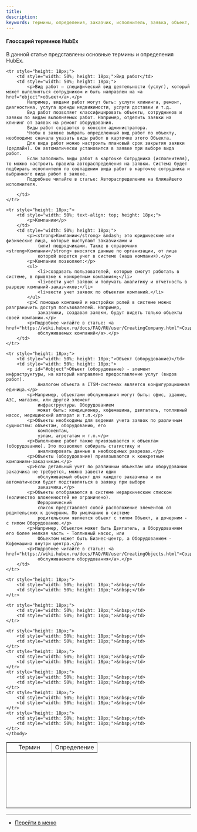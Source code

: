 ```yaml
---
title:
description:
keywords: термины, определения, заказчик, исполнитель, заявка, объект, hubex, хабекс, хубекс, хабикс
---
```


#### Глоссарий терминов HubEx

<body>
<p>В данной статье представлены основные термины и определения HubEx.</p>

<table style="border-collapse: collapse; width: 100%; height: 180px;" border="1">
    <tbody>
    <tr style="height: 18px;">
        <td style="width: 50%; text-align: center; height: 18px;">Термин</td>
        <td style="width: 50%; text-align: center; height: 18px;">Определение</td>
    </tr>

    <tr style="height: 18px;">
        <td style="width: 50%; height: 18px;">Вид работ</td>
        <td style="width: 50%; height: 18px;">
            <p>Вид работ – специфический вид деятельности (услуг), который может выполняться сотрудником и быть направлен на <a href="object">объект</a>.</p>
            Например, видами работ могут быть: услуги клининга, ремонт, диагностика, услуга аренды недвижимости, услуги доставки и т.д.
            Вид работ позволяет классифицировать объекты, сотрудников и заявки по видам выполняемых работ. Например, отделить заявки на клининг от заявок на ремонт оборудования.
            Виды работ создаются в консоли администратора.
            Чтобы в заявке выбрать определенный вид работ по объекту, необходимо сначала указать виды работ в карточке этого Объекта.
            Для вида работ можно настроить плановый срок закрытия заявки (дедлайн). Он автоматически установится в заявке при выборе вида работ.
            Если заполнить виды работ в карточке Сотрудника (исполнителя), то можно настроить правила автораспределения на заявки. Система будет подбирать исполнителя по совпадению вида работ в карточке сотрудника и выбранного вида работ в заявке.
            Подробнее читайте в статье: Автораспределение на ближайшего исполнителя.

        </td>
    </tr>

    <tr style="height: 18px;">
        <td style="width: 50%; text-align: top; height: 18px;">
            <p>Компании</p>
        </td>
        <td style="width: 50%; height: 18px;">
            <p><strong>Компании</strong> &ndash; это юридические или физические лица, которые выступают заказчиками и
                (или) подрядчиками. Также в справочник <strong>Компании</strong> вносятся данные по организации, от лица
                которой ведется учет в системе (наша компания).</p>
            <p>Компании позволяют:</p>
            <ul>
                <li>создавать пользователей, которые смогут работать в системе, в привязке к конкретным компаниям;</li>
                <li>вести учет заявок и получать аналитику и отчетность в разрезе компаний-заказчиков;</li>
                <li>вести учет заявок по объектам компаний.</li>
            </ul>
            <p>С помощью компаний и настройки ролей в системе можно разграничить доступ пользователей. Например,
                заказчики, создавая заявки, будут видеть только объекты своей компании.</p>
            <p>Подробнее читайте в статье: <a href="https://wiki.hubex.ru/docs/FAQ/RU/user/CreatingCompany.html">Создание
                обслуживаемых компаний</a>.</p>
        </td>
    </tr>

    <tr style="height: 18px;">
        <td style="width: 50%; height: 18px;">Объект (оборудование)</td>
        <td style="width: 50%; height: 18px;">
            <p id="#object">Объект (оборудование) - элемент инфраструктуры, на который направлено предоставление услуг (видов работ).
                Аналогом объекта в ITSM-системах является конфигурационная единица.</p>
            <p>Например, объектами обслуживания могут быть: офис, здание, АЗС, магазин, или другой элемент
                инфраструктуры. Оборудованием
                может быть: кондиционер, кофемашина, двигатель, топливный насос, медицинский аппарат и т.п.</p>
            <p>Объекты необходимы для ведения учета заявок по различным сущностям: объектам, оборудованию, его
                компонентам,
                узлам, агрегатам и т.п.</p>
            <p>Выполнение работ также привязывается к объектам (оборудованию). Это позволяет собирать статистику и
                анализировать данные в необходимых разрезах.</p>
            <p>Объекты (оборудование) привязываются к конкретным компаниям-заказчикам.</p>
            <p>Если детальный учет по различным объектам или оборудованию заказчика не требуется, можно завести один
                обслуживаемый объект для каждого заказчика и он автоматически будет подставляться в заявку при выборе
                заказчика.</p>
            <p>Объекты отображаются в системе иерархическим списком (количество вложенностей не ограничено).
                Иерархический
                список представляет собой расположение элементов от родительских к дочерним. По умолчанию в системе
                родительским является объект с типом Объект, а дочерним - с типом Оборудование.</p>
            <p>Например, Объектом может быть Двигатель, а Оборудованием его более мелкая часть - Топливный насос, или
                Объектом может быть Бизнес-центр, а Оборудованием - Кофемашина внутри центра.</p>
            <p>Подробнее читайте в статье: <a href="https://wiki.hubex.ru/docs/FAQ/RU/user/CreatingObjects.html">Создание
                обслуживаемого оборудования</a>.</p>
        </td>
    </tr>

    <tr style="height: 18px;">
        <td style="width: 50%; height: 18px;">&nbsp;</td>
        <td style="width: 50%; height: 18px;">&nbsp;</td>
    </tr>

    <tr style="height: 18px;">
        <td style="width: 50%; height: 18px;">&nbsp;</td>
        <td style="width: 50%; height: 18px;">&nbsp;</td>
    </tr>

    <tr style="height: 18px;">
        <td style="width: 50%; height: 18px;">&nbsp;</td>
        <td style="width: 50%; height: 18px;">&nbsp;</td>
    </tr>
    <tr style="height: 18px;">
        <td style="width: 50%; height: 18px;">&nbsp;</td>
        <td style="width: 50%; height: 18px;">&nbsp;</td>
    </tr>
    <tr style="height: 18px;">
        <td style="width: 50%; height: 18px;">&nbsp;</td>
        <td style="width: 50%; height: 18px;">&nbsp;</td>
    </tr>
    <tr style="height: 18px;">
        <td style="width: 50%; height: 18px;">&nbsp;</td>
        <td style="width: 50%; height: 18px;">&nbsp;</td>
    </tr>
    <tr style="height: 18px;">
        <td style="width: 50%; height: 18px;">&nbsp;</td>
        <td style="width: 50%; height: 18px;">&nbsp;</td>
    </tr>
    </tbody>
</table>

</body>


____
- [Перейти в меню](http://wiki.hubex.ru)
